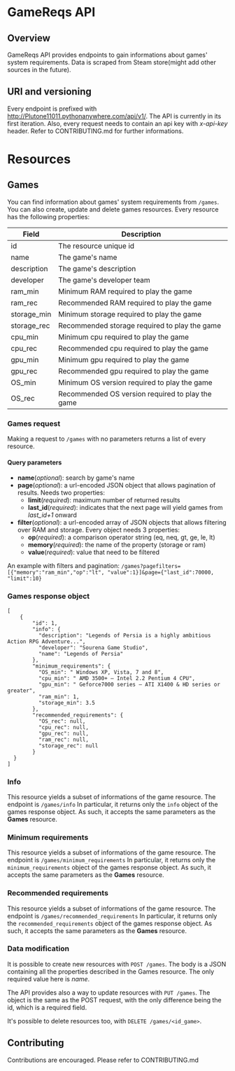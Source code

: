 # GameReqs API

## Overview
GameReqs API provides endpoints to gain informations about games' system requirements. Data is scraped from Steam store(might add other sources in the future).

## URI and versioning
Every endpoint is prefixed with http://Plutone11011.pythonanywhere.com/api/v1/. The API is currently in its first iteration. Also, every request needs to contain an api key with _x-api-key_ header. Refer to CONTRIBUTING.md for further informations.

# Resources

## Games
You can find information about games' system requirements from `/games`. You can also create, update and delete games resources. Every resource has the following properties:

Field | Description
------|------------
id    | The resource unique id
name  | The game's name
description | The game's description
developer | The game's developer team
ram_min | Minimum RAM required to play the game
ram_rec | Recommended RAM required to play the game
storage_min | Minimum storage required to play the game
storage_rec | Recommended storage required to play the game
cpu_min | Minimum cpu required to play the game
cpu_rec | Recommended cpu required to play the game
gpu_min | Minimum gpu required to play the game
gpu_rec | Recommended gpu required to play the game
OS_min | Minimum OS version required to play the game
OS_rec | Recommended OS version required to play the game

### Games request
Making a request to `/games` with no parameters returns a list of every resource.

#### Query parameters

* **name**(*optional*): search by game's name 
* **page**(*optional*): a url-encoded JSON object that allows pagination of results. Needs two properties:
    * **limit**(*required*): maximum number of returned results
    * **last_id**(*required*): indicates that the next page will yield games from *last_id+1* onward
* **filter**(*optional*): a url-encoded array of JSON objects that allows filtering over RAM and storage. Every object needs 3 properties:
    * **op**(*required*): a comparison operator string (eq, neq, gt, ge, le, lt)
    * **memory**(*required*): the name of the property (storage or ram)
    * **value**(*required*): value that need to be filtered

An example with filters and pagination: `/games?pagefilters=[{"memory":"ram_min","op":"lt", "value":1}]&page={"last_id":70000, "limit":10}`

### Games response object

```
[
    {
        "id": 1,
        "info": {
          "description": "Legends of Persia is a highly ambitious Action RPG Adventure...",
          "developer": "Sourena Game Studio",
          "name": "Legends of Persia"
        },
        "minimum_requirements": {
          "OS_min": " Windows XP, Vista, 7 and 8",
          "cpu_min": " AMD 3500+ – Intel 2.2 Pentium 4 CPU",
          "gpu_min": " Geforce7000 series – ATI X1400 & HD series or greater",
          "ram_min": 1,
          "storage_min": 3.5
        },
        "recommended_requirements": {
          "OS_rec": null,
          "cpu_rec": null,
          "gpu_rec": null,
          "ram_rec": null,
          "storage_rec": null
        }
  }
]
```

### Info
This resource yields a subset of informations of the game resource. The endpoint is `/games/info`
In particular, it returns only the `info` object of the games response object. As such, it accepts the same parameters as the **Games** resource.

### Minimum requirements
This resource yields a subset of informations of the game resource. The endpoint is `/games/minimum_requirements`
In particular, it returns only the `minimum_requirements` object of the games response object. As such, it accepts the same parameters as the **Games** resource.

### Recommended requirements
This resource yields a subset of informations of the game resource. The endpoint is `/games/recommended_requirements`
In particular, it returns only the `recommended_requirements` object of the games response object. As such, it accepts the same parameters as the **Games** resource.

### Data modification
It is possible to create new resources with `POST /games`.
The body is a JSON containing all the properties described in the Games resource. The only required value here is *name*.

The API provides also a way to update resources with `PUT /games`. The object is the same as the POST request, with the only difference being the id, which is a required field.

It's possible to delete resources too, with `DELETE /games/<id_game>`.

## Contributing
Contributions are encouraged. Please refer to CONTRIBUTING.md
